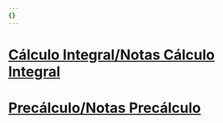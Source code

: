 ```yaml
---
{}
---
```

   
# [Cálculo Integral/Notas Cálculo Integral](/not_created.md)   
# [Precálculo/Notas Precálculo](/not_created.md)